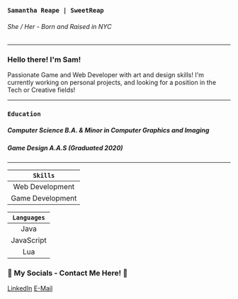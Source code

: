 ### `Samantha Reape | SweetReap`
###### She / Her - Born and Raised in NYC
---

### Hello there! I'm Sam!

Passionate Game and Web Developer with art and design skills! I'm currently working on personal projects, and looking for a position in the Tech or Creative fields!

---

### `Education`
##### Computer Science B.A. & Minor in Computer Graphics and Imaging
##### Game Design A.A.S (Graduated 2020)

---

| `Skills`                       | 
| :---------------------------: | 
| Web Development              |
| Game Development             |

| `Languages`     |
| :-------------:| 
| Java          |
| JavaScript    |
| Lua           |


### 💬 My Socials - Contact Me Here! 💬
[LinkedIn](https://www.linkedin.com/in/sam-reape/)
[E-Mail](reape.sam@gmail.com) 

<!--
**SweetReap/SweetReap** is a ✨ _special_ ✨ repository because its `README.md` (this file) appears on your GitHub profile.

Here are some ideas to get you started:

- 🔭 I’m currently working on ...
- 🌱 I’m currently learning ...
- 👯 I’m looking to collaborate on ...
- 🤔 I’m looking for help with ...
- 💬 Ask me about ...
- 📫 How to reach me: ...
- 😄 Pronouns: ...
- ⚡ Fun fact: ...
-->
